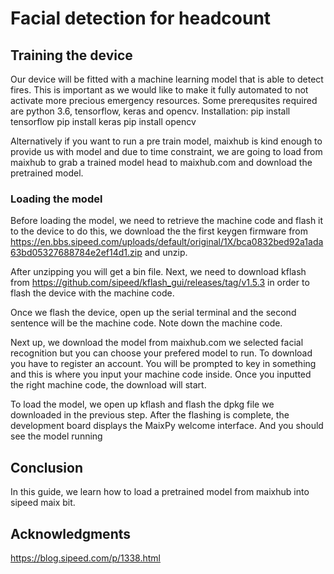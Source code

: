 # Facial detection for headcount

## Training the device

Our device will be fitted with a machine learning model that is able to detect fires. This is important as we would like to make it fully automated to not activate more precious emergency resources. Some prerequsites required are python 3.6, tensorflow, keras and opencv.
Installation:
pip install tensorflow
pip install keras
pip install opencv

Alternatively if you want to run a pre train model, maixhub is kind enough to provide us with model and due to time constraint, we are going to load from maixhub to grab a trained model head to maixhub.com and download the pretrained model.

### Loading the model
Before loading the model, we need to retrieve the machine code and flash it to the device to do this, we download the the first keygen firmware from https://en.bbs.sipeed.com/uploads/default/original/1X/bca0832bed92a1ada63bd05327688784e2ef14d1.zip and unzip.

After unzipping you will get a bin file. Next, we need to download kflash from https://github.com/sipeed/kflash_gui/releases/tag/v1.5.3 in order to flash the device with the machine code.

Once we flash the device, open up the serial terminal and the second sentence will be the machine code. Note down the machine code.

Next up, we download the model from maixhub.com we selected facial recognition but you can choose your prefered model to run. To download you have to register an account. You will be prompted to key in something and this is where you input your machine code inside. Once you inputted the right machine code, the download will start.

To load the model, we open up kflash and flash the dpkg file we downloaded in the previous step. After the flashing is complete, the development board displays the MaixPy welcome interface. And you should see the model running



## Conclusion

In this guide, we learn how to load a pretrained model from maixhub into sipeed maix bit.

## Acknowledgments

https://blog.sipeed.com/p/1338.html

